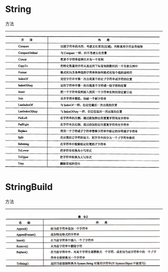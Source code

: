 # String
 方法
****************************
![](./image/string_method.png)

# StringBuild
方法
*******
![](./image/stringBuild_method.png)

